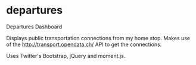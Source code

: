 departures
==========

Departures Dashboard

Displays public transportation connections from my home stop. Makes use of the http://transport.opendata.ch/ API to get the connections.

Uses Twitter's Bootstrap, jQuery and moment.js.
